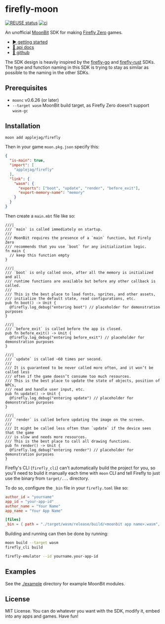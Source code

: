 <!--
SPDX-FileCopyrightText: 2025 Kalle Fagerberg

SPDX-License-Identifier: CC0-1.0
-->

# firefly-moon

[![REUSE status](https://api.reuse.software/badge/github.com/applejag/firefly-moon)](https://api.reuse.software/info/github.com/applejag/firefly-moon)
[![ci](https://github.com/applejag/firefly-moon/actions/workflows/ci.yml/badge.svg)](https://github.com/applejag/firefly-moon/actions/workflows/ci.yml)

An unofficial [MoonBit](https://www.moonbitlang.com/) SDK for making
[Firefly Zero](https://fireflyzero.com/) games.

* [▶️ getting started](https://docs.fireflyzero.com/dev/getting-started/)
* [📄 api docs](https://mooncakes.io/docs/applejag/firefly)
* [🐰 github](https://github.com/applejag/firefly-moon)

The SDK design is heavily inspired by the [firefly-go](https://github.com/firefly-zero/firefly-go)
and [firefly-rust](https://github.com/firefly-zero/firefly-rust) SDKs.
The type and function naming in this SDK is trying to stay as similar as
possible to the naming in the other SDKs.

## Prerequisites

- `moonc` v0.6.26 (or later)
- `--target wasm` MoonBit build target, as Firefly Zero doesn't support `wasm-gc`

## Installation

```bash
moon add applejag/firefly
```

Then in your game `moon.pkg.json` specify this:

```json
{
  "is-main": true,
  "import": [
    "applejag/firefly"
  ],
  "link": {
    "wasm": {
      "exports": ["boot", "update", "render", "before_exit"],
      "export-memory-name": "memory"
    }
  }
}
```

Then create a `main.mbt` file like so:

```moonbit
///|
/// `main` is called immediately on startup.
///
/// MoonBit requires the presence of a `main` function, but Firely Zero
/// recommends that you use `boot` for any initialization logic.
fn main {
  // keep this function empty
}

///|
/// `boot` is only called once, after all the memory is initialized and all
/// runtime functions are available but before any other callback is called.
///
/// This is the best place to load fonts, sprites, and other assets,
/// initialize the default state, read configurations, etc.
pub fn boot() -> Unit {
  @firefly.log_debug("entering boot") // placeholder for demonstration purposes
}

///|
/// `before_exit` is called before the app is closed.
pub fn before_exit() -> Unit {
  @firefly.log_debug("entering before_exit") // placeholder for demonstration purposes
}

///|
/// `update` is called ~60 times per second.
///
/// It is guaranteed to be never called more often, and it won’t be called less
/// often if the game doesn’t consume too much resources.
/// This is the best place to update the state of objects, position of NPCs,
/// read and handle user input, etc.
pub fn update() -> Unit {
  @firefly.log_debug("entering update") // placeholder for demonstration purposes
}

///|
/// `render` is called before updating the image on the screen.
///
/// It might be called less often than `update` if the device sees that the game
/// is slow and needs more resources.
/// This is the best place to call all drawing functions.
pub fn render() -> Unit {
  @firefly.log_debug("entering render") // placeholder for demonstration purposes
}
```

Firefly's CLI (`firefly_cli`) can't automatically build the project for you,
so you'll need to build it manually each time with `moon` CLI and tell Firefly
to just use the binary from `target/...` directory.

To do so, configure the `_bin` file in your `firefly.toml` like so:

```toml
author_id = "yourname"
app_id = "your-app-id"
author_name = "Your Name"
app_name = "Your App Name"

[files]
_bin = { path = "./target/wasm/release/build/<moonbit app name>.wasm", copy = true }
```

Building and running can then be done by running:

```bash
moon build --target wasm
firefly_cli build

firefly-emulator --id yourname.your-app-id
```

## Examples

See the [./example](./example) directory for example MoonBit modules.

## License

MIT License. You can do whatever you want with the SDK, modify it,
embed into any apps and games. Have fun!
